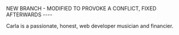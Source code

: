 NEW BRANCH - MODIFIED TO PROVOKE A CONFLICT, FIXED AFTERWARDS ----

Carla is a passionate, honest, web developer musician and financier.

